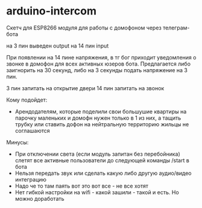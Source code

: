 # arduino-intercom
Скетч для ESP8266 модуля для работы с домофоном через телеграм-бота

на 3 пин выведен  output 
на 14 пин input

При появлении на 14 пине напряжения, в тг бог приходит уведомления о звонке в домофон для всех активных юзеров бота. Предлагается либо заигнорить на 30 секунд, либо на 3 секунды подать напряжение на 3 пин. 

3 пин запитать на открытие двери
14 пин запитать на звонок

Кому подойдет:  
 * Арендодателям, которые поделили свои большушие квартиры на парочку маленьких и домофн нужен только в 1 из них, а тащить трубку или ставить дофон на нейтральную территорию жильцы не соглашаются

Минусы:  
 * При отключении света (если модуль запитан без перебойника) слетят все активные пользователи до следующей команды /start в бота
 * Нельзя передать звук или сделать какую либо другую аудио/видео интеграцию
 * Надо че то там паять вот это вот все - не все хотят
 * Нет гибкой настройки на wifi - какой зашили - такой и есть. Но можно доработать

